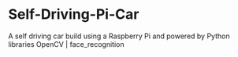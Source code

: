 # Self-Driving-Pi-Car
A self driving car build using a Raspberry Pi and powered by Python libraries OpenCV | face_recognition

